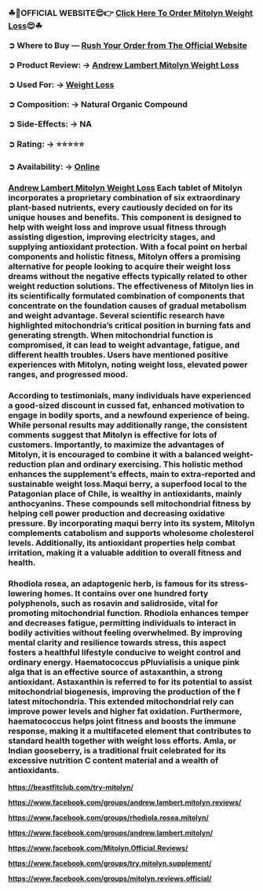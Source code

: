 <h3>☘📣OFFICIAL WEBSITE😍👉 <a href="https://beastfitclub.com/try-mitolyn/">Click Here To Order&nbsp;<strong>Mitolyn Weight Loss</strong></a>😍☘ <br /> <br />➲ Where to Buy &mdash; <a href="https://beastfitclub.com/try-mitolyn/">Rush Your Order from The Official Website</a><br /> <br />➲ Product Review: &rarr; <a href="https://beastfitclub.com/try-mitolyn/">Andrew Lambert Mitolyn Weight Loss</a><br /> <br />➲ Used For: &rarr; <a href="https://beastfitclub.com/try-mitolyn/">Weight Loss</a><br /> <br />➲ Composition: &rarr; Natural Organic Compound <br /> <br />➲ Side-Effects: &rarr; NA <br /> <br />➲ Rating: &rarr; ⭐⭐⭐⭐⭐ <br /> <br />➲ Availability: &rarr; <a href="https://beastfitclub.com/try-mitolyn/">Online</a></h3>
<h3><strong><a href="https://beastfitclub.com/try-mitolyn/">Andrew Lambert Mitolyn Weight Loss</a> Each tablet of Mitolyn incorporates a proprietary combination of six extraordinary plant-based nutrients, every cautiously decided on for its unique houses and benefits. This component is designed to help with weight loss and improve usual fitness through assisting digestion, improving electricity stages, and supplying antioxidant protection. With a focal point on herbal components and holistic fitness, Mitolyn offers a promising alternative for people looking to acquire their weight loss dreams without the negative effects typically related to other weight reduction solutions. The effectiveness of Mitolyn lies in its scientifically formulated combination of components that concentrate on the foundation causes of gradual metabolism and weight advantage. Several scientific research have highlighted mitochondria&rsquo;s critical position in burning fats and generating strength. When mitochondrial function is compromised, it can lead to weight advantage, fatigue, and different health troubles. Users have mentioned positive experiences with Mitolyn, noting weight loss, elevated power ranges, and progressed mood. </strong></h3>
<h3><strong>According to testimonials, many individuals have experienced a good-sized discount in cussed fat, enhanced motivation to engage in bodily sports, and a newfound experience of being. While personal results may additionally range, the consistent comments suggest that Mitolyn is effective for lots of customers. Importantly, to maximize the advantages of Mitolyn, it is encouraged to combine it with a balanced weight-reduction plan and ordinary exercising. This holistic method enhances the supplement&rsquo;s effects, main to extra-reported and sustainable weight loss.Maqui berry, a superfood local to the Patagonian place of Chile, is wealthy in antioxidants, mainly anthocyanins. These compounds sell mitochondrial fitness by helping cell power production and decreasing oxidative pressure. By incorporating maqui berry into its system, Mitolyn complements catabolism and supports wholesome cholesterol levels. Additionally, its antioxidant properties help combat irritation, making it a valuable addition to overall fitness and health. </strong></h3>
<h3><strong>Rhodiola rosea, an adaptogenic herb, is famous for its stress-lowering homes. It contains over one hundred forty polyphenols, such as rosavin and salidroside, vital for promoting mitochondrial function. Rhodiola enhances temper and decreases fatigue, permitting individuals to interact in bodily activities without feeling overwhelmed. By improving mental clarity and resilience towards stress, this aspect fosters a healthful lifestyle conducive to weight control and ordinary energy. Haematococcus pPluvialisis a unique pink alga that is an effective source of astaxanthin, a strong antioxidant. Astaxanthin is referred to for its potential to assist mitochondrial biogenesis, improving the production of the f latest mitochondria. This extended mitochondrial rely can improve power levels and higher fat oxidation. Furthermore, haematococcus helps joint fitness and boosts the immune response, making it a multifaceted element that contributes to standard health together with weight loss efforts. Amla, or Indian gooseberry, is a traditional fruit celebrated for its excessive nutrition C content material and a wealth of antioxidants.</strong></h3>
<p align="left"><strong><a href="https://beastfitclub.com/try-mitolyn/">https://beastfitclub.com/try-mitolyn/</a></strong></p>
<p align="left"><strong><a href="https://www.facebook.com/groups/andrew.lambert.mitolyn.reviews/">https://www.facebook.com/groups/andrew.lambert.mitolyn.reviews/</a></strong></p>
<p align="left"><strong><a href="https://www.facebook.com/groups/rhodiola.rosea.mitolyn/">https://www.facebook.com/groups/rhodiola.rosea.mitolyn/</a></strong></p>
<p align="left"><strong><a href="https://www.facebook.com/groups/andrew.lambert.mitolyn/">https://www.facebook.com/groups/andrew.lambert.mitolyn/</a></strong></p>
<p align="left"><strong><a href="https://www.facebook.com/Mitolyn.Official.Reviews/">https://www.facebook.com/Mitolyn.Official.Reviews/</a></strong></p>
<p align="left"><strong><a href="https://www.facebook.com/groups/try.mitolyn.supplement/">https://www.facebook.com/groups/try.mitolyn.supplement/</a></strong></p>
<p align="left"><strong><a href="https://www.facebook.com/groups/mitolyn.reviews.official/">https://www.facebook.com/groups/mitolyn.reviews.official/</a></strong></p>
